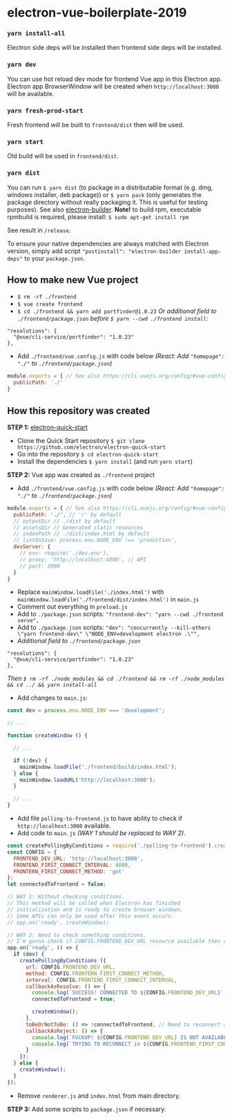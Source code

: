 # electron-vue-boilerplate-2019

### `yarn install-all`
Electron side deps will be installed then frontend side deps will be installed.

### `yarn dev`
You can use hot reload dev mode for frontend Vue app in this Electron app. Electron app BrowserWindow will be created when `http://localhost:3000` will be available.

### `yarn fresh-prod-start`
Fresh frontend will be built to `frontend/dist` then will be used.

### `yarn start`
Old build will be used in `frontend/dist`.

### `yarn dist`
You can run `$ yarn dist` (to package in a distributable format (e.g. dmg, windows installer, deb package)) or `$ yarn pack` (only generates the package directory without really packaging it. This is useful for testing purposes). See also [electron-builder](https://www.electron.build/). **Note!** to build rpm, executable rpmbuild is required, please install: `$ sudo apt-get install rpm`

See result in `/release`.

To ensure your native dependencies are always matched with Electron version, simply add script `"postinstall": "electron-builder install-app-deps"` to your `package.json`.

## How to make new Vue project

- `$ rm -rf ./frontend`
- `$ vue create frontend`
- `$ cd ./frontend && yarn add portfinder@1.0.23`
_Or additional field to `./frontend/package.json` before `$ yarn --cwd ./frontend install`:_
```
"resolutions": {
  "@vue/cli-service/portfinder": "1.0.23"
},
```
- Add `./frontend/vue.config.js` with code below _(React: Add `"homepage": "./"` to `./frontend/package.json`)_
```javascript
module.exports = { // See also https://cli.vuejs.org/config/#vue-config-js
  publicPath: './'
}
```

## How this repository was created

**STEP 1:** [electron-quick-start](https://github.com/electron/electron-quick-start)

- Clone the Quick Start repository `$ git clone https://github.com/electron/electron-quick-start`
- Go into the repository `$ cd electron-quick-start`
- Install the dependencies `$ yarn install` (and run `yarn start`)

**STEP 2:** Vue app was created as `./frontend` project

- Add `./frontend/vue.config.js` with code below _(React: Add `"homepage": "./"` to `./frontend/package.json`)_
```javascript
module.exports = { // See also https://cli.vuejs.org/config/#vue-config-js
  publicPath: './', // '/' by default
  // outputDir // ./dist by default
  // assetsDir // Generated static resources
  // indexPath // ./dist/index.html by default
  // lintOnSave: process.env.NODE_ENV !== 'production',
  devServer: {
    // env: require('./dev.env'),
    // proxy: 'http://localhost:4000', // API
    // port: 3000
  }
}
```
- Replace `mainWindow.loadFile('./index.html')` with `mainWindow.loadFile('./frontend/dist/index.html')` in `main.js`
- Comment out everything in `preload.js`
- Add to `./package.json` scripts: `"frontend-dev": "yarn --cwd ./frontend serve",`
- Add to `./package.json` scripts: `"dev": "concurrently --kill-others \"yarn frontend-dev\" \"NODE_ENV=development electron .\"",`
- _Additional field to `./frontend/package.json`_
```
"resolutions": {
  "@vue/cli-service/portfinder": "1.0.23"
},
```
_Then `$ rm -rf ./node_modules && cd ./frontend && rm -rf ./node_modules && cd ../ && yarn install-all`_
- Add changes to `main.js`:
```javascript
const dev = process.env.NODE_ENV === 'development';

// ...

function createWindow () {

  // ...

  if (!dev) {
    mainWindow.loadFile('./frontend/build/index.html');
  } else {
    mainWindow.loadURL('http://localhost:3000');
  }

  // ...
}
```
- Add file `polling-to-frontend.js` to have ability to check if `http://localhost:3000` available.
- Add code to `main.js` _(WAY 1 should be replaced to WAY 2)_.
```javascript
const createPollingByConditions = require('./polling-to-frontend').createPollingByConditions;
const CONFIG = {
  FRONTEND_DEV_URL: 'http://localhost:3000',
  FRONTEND_FIRST_CONNECT_INTERVAL: 4000,
  FRONTERN_FIRST_CONNECT_METHOD: 'get'
};
let connectedToFrontend = false;

// WAY 1: Without checking conditions.
// This method will be called when Electron has finished
// initialization and is ready to create browser windows.
// Some APIs can only be used after this event occurs.
// app.on('ready', createWindow);

// WAY 2: Need to check something conditions.
// I'm gonna check if CONFIG.FRONTEND_DEV_URL resource available then create window...
app.on('ready', () => {
  if (dev) {
    createPollingByConditions ({
      url: CONFIG.FRONTEND_DEV_URL,
      method: CONFIG.FRONTERN_FIRST_CONNECT_METHOD,
      interval: CONFIG.FRONTEND_FIRST_CONNECT_INTERVAL,
      callbackAsResolve: () => {
        console.log(`SUCCESS! CONNECTED TO ${CONFIG.FRONTEND_DEV_URL}`);
        connectedToFrontend = true;

        createWindow();
      },
      toBeOrNotToBe: () => !connectedToFrontend, // Need to reconnect again
      callbackAsReject: () => {
        console.log(`FUCKUP! ${CONFIG.FRONTEND_DEV_URL} IS NOT AVAILABLE YET!`);
        console.log(`TRYING TO RECONNECT in ${CONFIG.FRONTEND_FIRST_CONNECT_INTERVAL / 1000} seconds...`);
      }
    });
  } else {
    createWindow();
  }
});
```
- Remove `renderer.js` and `index.html` from main directory.

**STEP 3:** Add some scripts to `package.json` if necessary.
